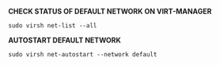 **CHECK STATUS OF DEFAULT NETWORK ON VIRT-MANAGER**

```
sudo virsh net-list --all
```

**AUTOSTART DEFAULT NETWORK**

```
sudo virsh net-autostart --network default
```
